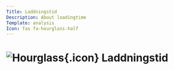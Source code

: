 ```yaml
---
Title: Laddningstid
Description: About loadingtime
Template: analysis
Icon: fas fa-hourglass-half
---
```


# ![Hourglass](%base_url%/assets/img/hourglass-half-regular.svg){.icon} Laddningstid
